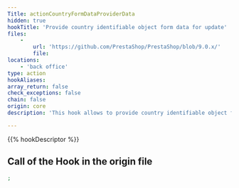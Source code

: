 ```yaml
---
Title: actionCountryFormDataProviderData
hidden: true
hookTitle: 'Provide country identifiable object form data for update'
files:
    -
        url: 'https://github.com/PrestaShop/PrestaShop/blob/9.0.x/'
        file: 
locations:
    - 'back office'
type: action
hookAliases: 
array_return: false
check_exceptions: false
chain: false
origin: core
description: 'This hook allows to provide country identifiable object form data which will prefill the form in update/edition page'

---
```


{{% hookDescriptor %}}

## Call of the Hook in the origin file

```php
;
```
